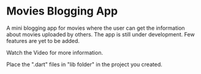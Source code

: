 # Movies Blogging App
A mini blogging app for movies where the user can get the information about movies uploaded by others. The app is still under development. Few features are yet to be added. 

Watch the Video for more information.

Place the ".dart" files in "lib folder" in the project you created.
